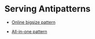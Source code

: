 # Serving Antipatterns

- [Online bigsize pattern](./Online-bigsize-pattern/design_ko.md)

- [All-in-one pattern](./All-in-one-pattern/design_ko.md)
